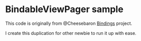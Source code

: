 # BindableViewPager sample

This code is originally from @Cheesebaron [Bindings](https://github.com/Cheesebaron/Cheesebaron.MvvmCross.Bindings) project. 

I create this duplication for other newbie to run it up with ease.
